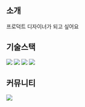 <div>
  <h2>
    소개
  </h2>
  <p>
    프로덕트 디자이너가 되고 싶어요
  </p>
  <h2>
      기술스택
  </h2>
  <div>
    <img src="https://img.shields.io/badge/Figma-000000?style=for-the-badge&logo=Figma&logoColor=white"/>
    <img src="https://img.shields.io/badge/Javascript-F7DF1E?style=for-the-badge&logo=Javascript&logoColor=black"/>
    <img src="https://img.shields.io/badge/TypeScript-3178C6?style=for-the-badge&logo=TypeScript&logoColor=white"/>
    <img src="https://img.shields.io/badge/React-61DAFB?style=for-the-badge&logo=React&logoColor=black"/>
  </div>
  <h2>
    커뮤니티
  </h2>
  <div>
    <a href="https://unsnruu.tistory.com/">
      <img src="https://img.shields.io/badge/Tistory-000000?style=for-the-badge&logo=Tistory&logoColor=white"/>
    </a>
  </div>
</div>
